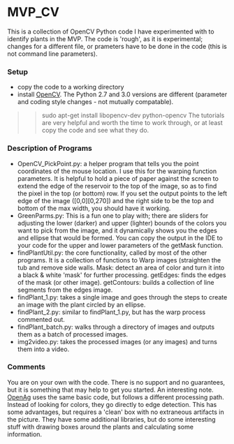 # MVP_CV
This is a collection of OpenCV Python code I have experimented with to identify plants in the MVP.
The code is 'rough', as it is experimental; changes for a different file, or prameters have to be done in the code (this is not command line parameters).
### Setup
  - copy the code to a working directory
  - install [OpenCV](http://opencv.org/).  The Python 2.7 and 3.0 versions are different (parameter and coding style changes - not mutually compatable).
>> sudo apt-get install libopencv-dev python-opencv
The tutorials are very helpful and worth the time to work through, or at least copy the code and see what they do.
### Description of Programs
  - OpenCV_PickPoint.py: a helper program that tells you the point coordinates of the mouse location.  I use this for the warping function parameters.  It is helpful to hold a piece of paper against the screen to extend the edge of the reservoir to the top of the image, so as to find the pixel in the top (or bottom) row.  If you set the output points to the left edge of the image ([0,0][0,270]) and the right side to be the top and bottom of the max width, you should have it working.
  - GreenParms.py: This is a fun one to play with; there are sliders for adjusting the lower (darker) and upper (lighter) bounds of the colors you want to pick from the image, and it dynamically shows you the edges and ellipse that would be formed.  You can copy the output in the IDE to your code for the upper and lower parameters of the getMask function.
  - findPlantUtil.py: the core functionality, called by most of the other programs.  It is a collection of functions to Warp images (straighten the tub and remove side walls. Mask: detect an area of color and turn it into a black & white 'mask' for further processing.  getEdges: finds the edges of the mask (or other image).  getContours: builds a collection of line segments from the edges image.
  - findPlant_1.py: takes a single image and goes through the steps to create an image with the plant circled by an ellipse.
  - findPlant_2.py: similar to findPlant_1.py, but has the warp process commented out.
  - findPlant_batch.py: walks through a directory of images and outputs them as a batch of processed images.
  - img2video.py: takes the processed images (or any images) and turns them into a video.
### Comments
You are on your own with the code.  There is no support and no guarantees, but it is something that may help to get you started.
An interesting note.  [OpenAg](https://github.com/OpenAgInitiative/openag_cv) uses the same basic code, but follows a different processing path.  Instead of looking for colors, they go directly to edge detection.  This has some advantages, but requires a 'clean' box with no extraneous artifacts in the picture.  They have some additional libraries, but do some interesting stuff with drawing boxes around the plants and calculating some information.
